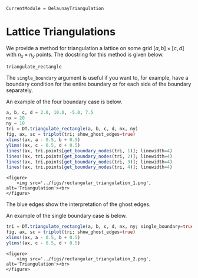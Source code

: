 ```@meta
CurrentModule = DelaunayTriangulation
```


# Lattice Triangulations 

We provide a method for triangulation a lattice on some grid $[a, b] \times [c, d]$ with $n_x \times n_y$ points. The docstring for this method is given below.

```@docs 
triangulate_rectangle
```

The `single_boundary` argument is useful if you want to, for example, have a boundary condition for the entire boundary or for each side of the boundary separately. 

An example of the four boundary case is below.

```julia
a, b, c, d = 2.0, 10.0, -5.0, 7.5
nx = 20
ny = 10
tri = DT.triangulate_rectangle(a, b, c, d, nx, ny)
fig, ax, sc = triplot(tri; show_ghost_edges=true)
xlims!(ax, a - 0.5, b + 0.5)
ylims!(ax, c - 0.5, d + 0.5)
lines!(ax, tri.points[get_boundary_nodes(tri, 1)]; linewidth=4)
lines!(ax, tri.points[get_boundary_nodes(tri, 2)]; linewidth=4)
lines!(ax, tri.points[get_boundary_nodes(tri, 3)]; linewidth=4)
lines!(ax, tri.points[get_boundary_nodes(tri, 4)]; linewidth=4)
```

```@raw html
<figure>
    <img src='../figs/rectangular_triangulation_1.png', alt='Triangulation'><br>
</figure>
```

The blue edges show the interpretation of the ghost edges.

An example of the single boundary case is below.

```julia
tri = DT.triangulate_rectangle(a, b, c, d, nx, ny; single_boundary=true)
fig, ax, sc = triplot(tri; show_ghost_edges=true)
xlims!(ax, a - 0.5, b + 0.5)
ylims!(ax, c - 0.5, d + 0.5)
```

```@raw html
<figure>
    <img src='../figs/rectangular_triangulation_2.png', alt='Triangulation'><br>
</figure>
```